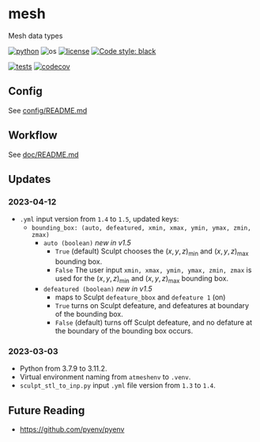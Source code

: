 # mesh

Mesh data types

[![python](https://img.shields.io/badge/python-3.11-blue.svg)](https://www.python.org/)
![os](https://img.shields.io/badge/os-ubuntu%20|%20macos%20|%20windows-blue.svg)
[![license](https://img.shields.io/badge/license-MIT-green.svg)](https://github.com/sandialabs/sibl#license) 
[![Code style: black](https://img.shields.io/badge/code%20style-black-000000.svg)](https://github.com/psf/black)

[![tests](https://github.com/autotwin/mesh/workflows/tests/badge.svg)](https://github.com/autotwin/mesh/actions) [![codecov](https://codecov.io/gh/autotwin/mesh/branch/main/graph/badge.svg?token=XY0UAVX3OD)](https://codecov.io/gh/autotwin/mesh)


## Config

See [config/README.md](config/README.md)

## Workflow

See [doc/README.md](doc/README.md)

## Updates

### 2023-04-12

* `.yml` input version from `1.4` to `1.5`, updated keys:
  * `bounding_box: (auto, defeatured, xmin, xmax, ymin, ymax, zmin, zmax)`
     * `auto (boolean)` *new in v1.5*
        * `True` (default) Sculpt chooses the $(x, y, z)_{\min}$ and $(x, y, z)_{\max}$ bounding box.
        * `False` The user input `xmin, xmax, ymin, ymax, zmin, zmax` is used for the $(x, y, z)_{\min}$ and $(x, y, z)_{\max}$ bounding box.
     * `defeatured (boolean)` *new in v1.5*
        * maps to Sculpt `defeature_bbox` and `defeature 1` (on)
        * `True` turns on Sculpt defeature, and defeatures at boundary of the bounding box.
        * `False` (default) turns off Sculpt defeature, and no defature at the boundary of the bounding box occurs.

### 2023-03-03

* Python from 3.7.9 to 3.11.2.
* Virtual environment naming from `atmeshenv` to `.venv`.
* `sculpt_stl_to_inp.py` input `.yml` file version from `1.3` to `1.4`.

## Future Reading

* https://github.com/pyenv/pyenv

